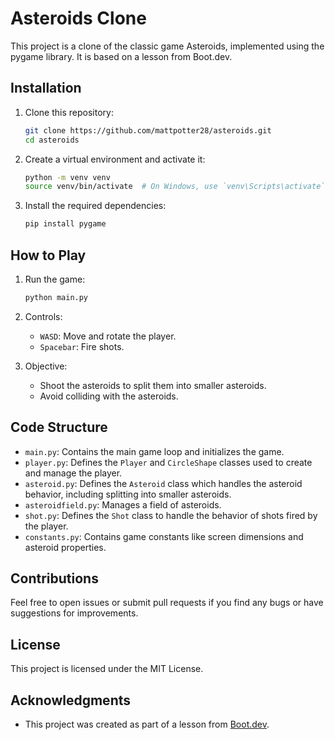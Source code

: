 # Asteroids Clone

This project is a clone of the classic game Asteroids, implemented using the pygame library. It is based on a lesson from Boot.dev.

## Installation

1. Clone this repository:
    ```bash
    git clone https://github.com/mattpotter28/asteroids.git
    cd asteroids
    ```

2. Create a virtual environment and activate it:
    ```bash
    python -m venv venv
    source venv/bin/activate  # On Windows, use `venv\Scripts\activate`
    ```

3. Install the required dependencies:
    ```bash
    pip install pygame
    ```

## How to Play

1. Run the game:
    ```bash
    python main.py
    ```

2. Controls:
    - `WASD`: Move and rotate the player.
    - `Spacebar`: Fire shots.

3. Objective:
    - Shoot the asteroids to split them into smaller asteroids.
    - Avoid colliding with the asteroids.

## Code Structure

- `main.py`: Contains the main game loop and initializes the game.
- `player.py`: Defines the `Player` and `CircleShape` classes used to create and manage the player.
- `asteroid.py`: Defines the `Asteroid` class which handles the asteroid behavior, including splitting into smaller asteroids.
- `asteroidfield.py`: Manages a field of asteroids.
- `shot.py`: Defines the `Shot` class to handle the behavior of shots fired by the player.
- `constants.py`: Contains game constants like screen dimensions and asteroid properties.

## Contributions

Feel free to open issues or submit pull requests if you find any bugs or have suggestions for improvements.

## License

This project is licensed under the MIT License.

## Acknowledgments

- This project was created as part of a lesson from [Boot.dev](https://boot.dev).